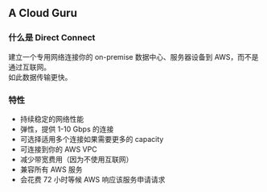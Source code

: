 ## A Cloud Guru
  
### 什么是 Direct Connect
建立一个专用网络连接你的 on-premise 数据中心、服务器设备到 AWS，而不是通过互联网。  
如此数据传输更快。  
  
### 特性
* 持续稳定的网络性能
* 弹性，提供 1-10 Gbps 的连接
* 可选择适用多个连接如果需要更多的 capacity
* 可连接到你的 AWS VPC
* 减少带宽费用（因为不使用互联网）
* 兼容所有 AWS 服务
* 会花费 72 小时等候 AWS 响应该服务申请请求  
  
